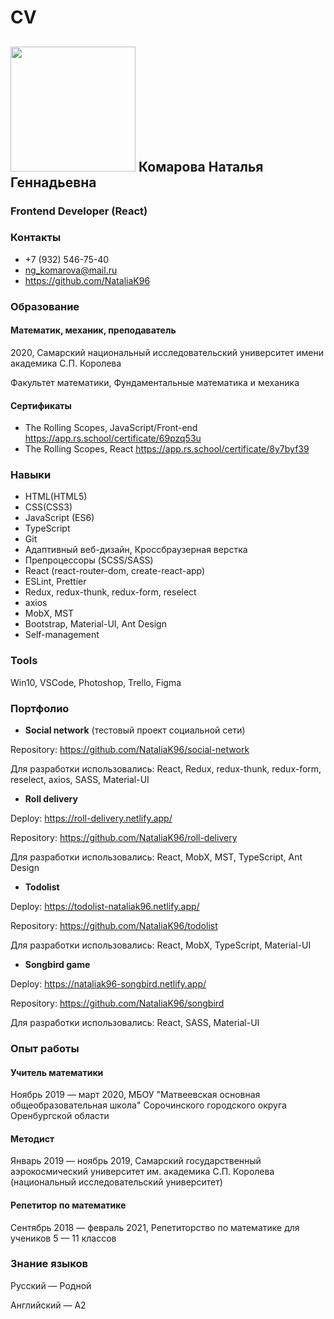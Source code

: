 # CV
## <img src="https://user-images.githubusercontent.com/60849245/115436475-17fa5d80-a21c-11eb-8c97-9d6bc5d4e519.png" height="200"> Комарова Наталья Геннадьевна
### Frontend Developer (React)

### Контакты
- +7 (932) 546-75-40
- ng_komarova@mail.ru
- https://github.com/NataliaK96

### Образование
#### Математик, механик, преподаватель
2020, Самарский национальный исследовательский университет имени академика С.П. Королева

Факультет математики, Фундаментальные математика и механика
#### Сертификаты
- The Rolling Scopes, JavaScript/Front-end
 https://app.rs.school/certificate/69pzq53u
- The Rolling Scopes, React
https://app.rs.school/certificate/8y7byf39

### Навыки
- HTML(HTML5)
- CSS(CSS3)
- JavaScript (ES6)
- TypeScript
- Git
- Адаптивный веб-дизайн, Кроссбраузерная верстка
- Препроцессоры (SCSS/SASS)
- React (react-router-dom, create-react-app)
- ESLint, Prettier
- Redux, redux-thunk, redux-form, reselect
- axios
- MobX, MST
- Bootstrap, Material-UI, Ant Design
- Self-management

### Tools
Win10, VSCode, Photoshop, Trello, Figma

### Портфолио
* **Social network** (тестовый проект социальной сети)

Repository: https://github.com/NataliaK96/social-network

Для разработки использовались: React, Redux, redux-thunk, redux-form, reselect, axios, SASS, Material-UI

* **Roll delivery** 
 
Deploy: https://roll-delivery.netlify.app/

Repository: https://github.com/NataliaK96/roll-delivery

Для разработки использовались: React, MobX, MST, TypeScript, Ant Design

* **Todolist** 
 
Deploy: https://todolist-nataliak96.netlify.app/

Repository: https://github.com/NataliaK96/todolist

Для разработки использовались: React, MobX, TypeScript, Material-UI

* **Songbird game** 
 
Deploy: https://nataliak96-songbird.netlify.app/

Repository: https://github.com/NataliaK96/songbird

Для разработки использовались: React, SASS, Material-UI

### Опыт работы
#### Учитель математики
Ноябрь 2019 — март 2020, МБОУ "Матвеевская основная общеобразовательная школа" Сорочинского городского округа Оренбургской области
#### Методист
Январь 2019 — ноябрь 2019, Самарский государственный аэрокосмический университет им. академика С.П. Королева (национальный исследовательский университет)
#### Репетитор по математике
Сентябрь 2018 — февраль 2021, Репетиторство по математике для учеников 5 — 11 классов 

### Знание языков
Русский — Родной

Английский — A2 
